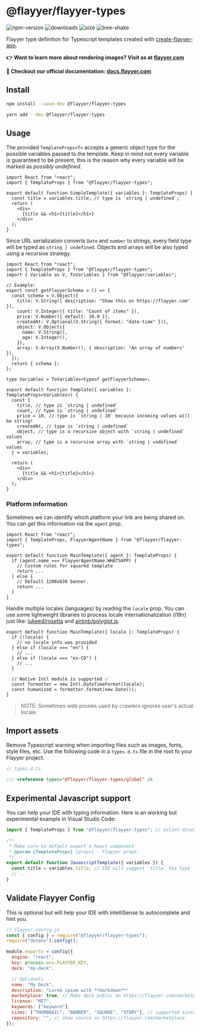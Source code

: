 # @flayyer/flayyer-types

![npm-version](https://badgen.net/npm/v/@flayyer/flayyer-types)
![downloads](https://badgen.net/npm/dt/@flayyer/flayyer-types)
![size](https://badgen.net/bundlephobia/minzip/@flayyer/flayyer-types)
![tree-shake](https://badgen.net/bundlephobia/tree-shaking/@flayyer/flayyer-types)

Flayyer type definition for Typescript templates created with [create-flayyer-app](https://github.com/flayyer/create-flayyer-app/).

**👉 Want to learn more about rendering images? Visit as at [flayyer.com](https://flayyer.com?ref=flayyer-types)**

**📖 Checkout our official documentation: [docs.flayyer.com](https://docs.flayyer.com/docs/advanced/typescript)**

## Install

```sh
npm install --save-dev @flayyer/flayyer-types

yarn add --dev @flayyer/flayyer-types
```

## Usage

The provided `TemplateProps<T>` accepts a generic object type for the possible variables passed to the template. Keep in mind not every variable is guaranteed to be present, this is the reason why every variable will be marked as _possibly undefined_.

```tsx
import React from "react";
import { TemplateProps } from "@flayyer/flayyer-types";

export default function SimpleTemplate({ variables }: TemplateProps) {
  const title = variables.title; // type is `string | undefined`;
  return (
    <div>
      {title && <h1>{title}</h1>}
    </div>
  );
}
```

Since URL serialization converts `Date` and `number` to strings, every field type will be typed as `string | undefined`. Objects and arrays will be also typed using a recursive strategy.

```tsx
import React from "react";
import { TemplateProps } from "@flayyer/flayyer-types";
import { Variable as V, ToVariables } from "@flayyer/variables";

// Example:
export const getFlayyerSchema = () => {
  const schema = V.Object({
    title: V.String({ description: "Show this on https://flayyer.com" }),
    count: V.Integer({ title: "Count of items" }),
    price: V.Number({ default: 10.0 }),
    createdAt: V.Optional(V.String({ format: "date-time" })),
    object: V.Object({
      name: V.String(),
      age: V.Integer(),
    }),
    array: V.Array(V.Number(), { description: "An array of numbers" }),
  });
  return { schema };
};

type Variables = ToVariables<typeof getFlayyerSchema>;

export default function Template({ variables }: TemplateProps<Variables>) {
  const {
    title, // type is `string | undefined`
    count, // type is `string | undefined`
    price = 10, // type is `string | 10` because incoming values will be string!
    createdAt, // type is `string | undefined`
    object, // type is a recursive object with `string | undefined` values
    array, // type is a recursive array with `string | undefined` values
  } = variables;

  return (
    <div>
      {title && <h1>{title}</h1>}
    </div>
  );
}
```

### Platform information

Sometimes we can identify which platform your link are being shared on. You can get this information via the `agent` prop.

```tsx
import React from "react";
import { TemplateProps, FlayyerAgentName } from "@flayyer/flayyer-types";

export default function MainTemplate({ agent }: TemplateProps) {
  if (agent.name === FlayyerAgentName.WHATSAPP) {
    // Custom rules for squared template
    return ...
  } else {
    // Default 1200x630 banner.
    return ...
  }
}
```

Handle multiple locales (languages) by reading the `locale` prop. You can use some lightweight libraries to process locale internationalization (i18n) just like: [lukeed/rosetta](https://github.com/lukeed/rosetta) and [airbnb/polyglot.js](https://github.com/airbnb/polyglot.js).

```tsx
export default function MainTemplate({ locale }: TemplateProps) {
  if (!locale) {
    // no locale info was provided
  } else if (locale === "en") {
    // ...
  } else if (locale === "es-CO") {
    // ...
  }

  // Native Intl module is supported ✅
  const formatter = new Intl.DateTimeFormat(locale);
  const humanized = formatter.format(new Date());
}
```

> NOTE: Sometimes web proxies used by crawlers ignores user's actual locale.

## Import assets

Remove Typescript warning when importing files such as images, fonts, style files, etc.
Use the following code in a `types.d.ts` file in the root fo your Flayyer project.

```ts
// types.d.ts

/// <reference types="@flayyer/flayyer-types/global" />
```

## Experimental Javascript support

You can help your IDE with typing information. Here is an working but experimental example in Visual Studio Code:

```js
import { TemplateProps } from "@flayyer/flayyer-types"; // eslint-disable-line no-unused-vars

/**
 * Make sure to default export a React component
 * @param {TemplateProps} [props] - Flayyer props.
 */
export default function JavascriptTemplate({ variables }) {
  const title = variables.title; // IDE will suggest `title` has type `string | undefined`
  // ...
}
```

## Validate Flayyer Config

This is optional but will help your IDE with IntelliSense to autocomplete and hint you.

```js
// flayyer.config.js
const { config } = require("@flayyer/flayyer-types");
require("dotenv").config();

module.exports = config({
  engine: "react",
  key: process.env.FLAYYER_KEY,
  deck: "my-deck",

  // Optionals
  name: "My Deck",
  description: "Lorem ipsum with **markdown**"
  marketplace: true, // Make deck public on https://flayyer.com/marketplace when `true`.
  license: "MIT",
  keywords: ["keyword"],
  sizes: ["THUMBNAIL", "BANNER", "SQUARE", "STORY"], // supported sizes
  repository: "", // show source on https://flayyer.com/marketplace
});
```
